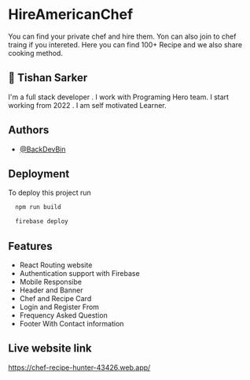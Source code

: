 
# HireAmericanChef

You can find your private chef and hire them. Yon can also join to chef traing if you intereted. Here you can find 100+ Recipe and we also share cooking method.





## 🚀 Tishan Sarker
I'm a full stack developer . I work with Programing Hero team. I start working from 2022 . I am self motivated Learner.


## Authors

- [@BackDevBin](https://github.com/BackDevBin)


## Deployment

To deploy this project run

```bash
  npm run build
```
```bash
  firebase deploy
```


## Features

- React Routing website
- Authentication support with Firebase
- Mobile Responsibe
- Header and Banner 
- Chef and Recipe Card 
- Login and Register From
- Frequency Asked Question
- Footer With Contact information



## Live website link

https://chef-recipe-hunter-43426.web.app/

